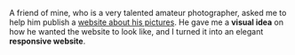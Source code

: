 A friend of mine, who is a very talented amateur photographer, asked me to help him publish a [website about his pictures](http://lucabartoliniphotography.com "Luca Bartolini Photography").
He gave me a **visual idea** on how he wanted the website to look like, and I turned it into an elegant **responsive website**.